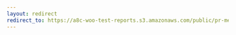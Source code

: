 ```yaml
---
layout: redirect
redirect_to: https://a8c-woo-test-reports.s3.amazonaws.com/public/pr-merge/39858/e2e/index.html
---
```

